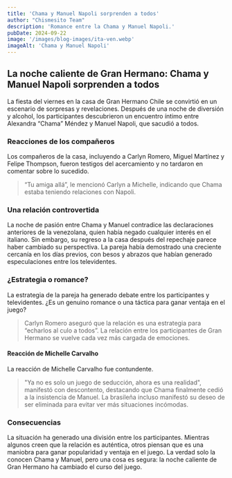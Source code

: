 ```yaml
---
title: 'Chama y Manuel Napoli sorprenden a todos'
author: "Chismesito Team"
description: 'Romance entre la Chama y Manuel Napoli.'
pubDate: 2024-09-22
image: '/images/blog-images/ita-ven.webp'
imageAlt: 'Chama y Manuel Napoli'
---
```


## La noche caliente de Gran Hermano: Chama y Manuel Napoli sorprenden a todos


La fiesta del viernes en la casa de Gran Hermano Chile se convirtió en un escenario de sorpresas y revelaciones. Después de una noche de diversión y alcohol, los participantes descubrieron un encuentro íntimo entre Alexandra “Chama” Méndez y Manuel Napoli, que sacudió a todos.


### Reacciones de los compañeros

Los compañeros de la casa, incluyendo a Carlyn Romero, Miguel Martínez y Felipe Thompson, fueron testigos del acercamiento y no tardaron en comentar sobre lo sucedido.


> “Tu amiga allá”, le mencionó Carlyn a Michelle, indicando que Chama estaba teniendo relaciones con Napoli.


### Una relación controvertida

La noche de pasión entre Chama y Manuel contradice las declaraciones anteriores de la venezolana, quien había negado cualquier interés en el italiano. Sin embargo, su regreso a la casa después del repechaje parece haber cambiado su perspectiva. La pareja había demostrado una creciente cercanía en los días previos, con besos y abrazos que habían generado especulaciones entre los televidentes.


### ¿Estrategia o romance?

La estrategia de la pareja ha generado debate entre los participantes y televidentes. ¿Es un genuino romance o una táctica para ganar ventaja en el juego?


> Carlyn Romero aseguró que la relación es una estrategia para “echarlos al culo a todos”. 
La relación entre los participantes de Gran Hermano se vuelve cada vez más cargada de emociones.


#### Reacción de Michelle Carvalho

La reacción de Michelle Carvalho fue contundente.


> "Ya no es solo un juego de seducción, ahora es una realidad", manifestó con descontento, destacando que Chama finalmente cedió a la insistencia de Manuel. 
La brasileña incluso manifestó su deseo de ser eliminada para evitar ver más situaciones incómodas.


### Consecuencias

La situación ha generado una división entre los participantes. Mientras algunos creen que la relación es auténtica, otros piensan que es una maniobra para ganar popularidad y ventaja en el juego. 
La verdad solo la conocen Chama y Manuel, pero una cosa es segura: la noche caliente de Gran Hermano ha cambiado el curso del juego.
